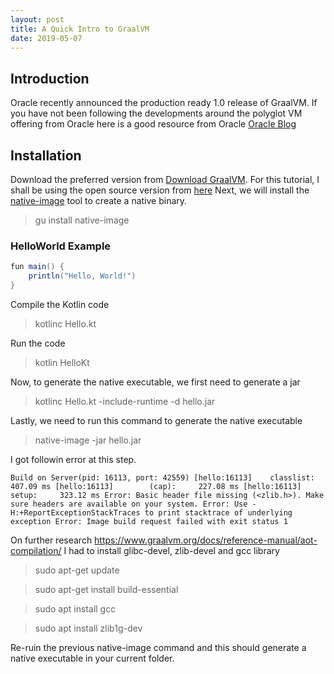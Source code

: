 ```yaml
---
layout: post
title: A Quick Intro to GraalVM
date: 2019-05-07
---
```


## Introduction
Oracle recently announced the production ready 1.0 release of GraalVM. If you have not been following the developments around the polyglot VM offering from Oracle here is a good resource from Oracle [Oracle Blog](https://blogs.oracle.com/developers/announcing-graalvm)

## Installation
Download the preferred version from [Download GraalVM](https://www.graalvm.org/downloads/). For this tutorial, I shall be using the open source version from [here](https://github.com/oracle/graal/releases)
Next, we will install the [native-image](https://www.graalvm.org/docs/reference-manual/aot-compilation/)  tool to create a native binary.

> gu install native-image

### HelloWorld Example

``` java
fun main() {
    println("Hello, World!")
}
```

Compile the Kotlin code
> kotlinc Hello.kt

Run the code
> kotlin HelloKt

Now, to generate the native executable, we first need to generate a jar
> kotlinc Hello.kt -include-runtime -d hello.jar

Lastly, we need to run this command to generate the native executable
> native-image -jar hello.jar

I got followin error at this step.

``
Build on Server(pid: 16113, port: 42559)
[hello:16113]    classlist:     407.09 ms
[hello:16113]        (cap):     227.08 ms
[hello:16113]        setup:     323.12 ms
Error: Basic header file missing (<zlib.h>). Make sure headers are available on your system.
Error: Use -H:+ReportExceptionStackTraces to print stacktrace of underlying exception
Error: Image build request failed with exit status 1
``

On further research https://www.graalvm.org/docs/reference-manual/aot-compilation/ I had to install glibc-devel, zlib-devel and gcc library

> sudo apt-get update

> sudo apt-get install build-essential

> sudo apt install gcc

> sudo apt install zlib1g-dev


Re-ruin the previous native-image command and this should generate a native executable in your current folder.
